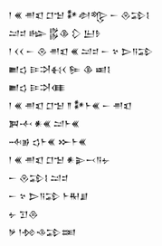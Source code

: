 <div class='block'>
<div class='line'>𒁹 𒌍 𒉣𒇬 𒆸𒈠 𒀯𒀠𒈜 𒀸 𒊮𒁉𒋙</div>
<div class='line'>𒁺𒄑 𒈗 𒌵𒆠 𒁷 𒌨𒊩</div>
<div class='line'>𒁹 𒌋𒌋 𒀸 𒊮 𒉣𒇬 𒌍 𒁺𒄑 𒀸 𒆳 𒆕𒀀𒁉</div>
<div class='line'>𒆤𒌓 𒄿𒋫𒈬𒌋 𒌉 𒆠 𒀜𒋙</div>
<div class='line'>𒆤𒌓 𒄿𒋫𒈪</div>
<div class='line'>𒁹 𒌍 𒉣𒇬 𒆸𒈠 𒈫 𒀯𒈨𒌍 𒀸 𒉣𒇬</div>
<div class='line'>𒀉𒋾 𒀭𒌍 𒁺𒈨𒌍</div>
<div class='line'>𒁄𒂊 𒌓𒈨𒌍 𒁍𒈨𒌍</div>
<div class='line'>𒁹 𒌍 𒉣𒇬 𒆸𒈠 𒀭𒉌𒁁𒀀𒉡</div>
<div class='line'>𒀸 𒊮𒁉𒋙 𒁺𒄑</div>
<div class='line'>𒀸 𒆳 𒆕𒀀𒁉 𒈨𒊑𒋗</div>
<div class='line'>𒉡 𒋛𒁲</div>
<div class='line'>𒃻 𒁹𒁵𒈾𒁉𒌅</div>
</div>